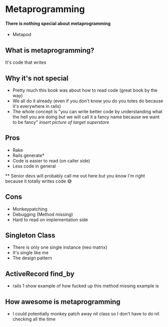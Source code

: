 # Metaprogramming
#### There is nothing special about metaprogramming

- Metapod

## What is metaprogramming?

It's code that writes

## Why it's not special

- Pretty much this book was about how to read code (great book by the way)
- We all do it already (even if you don't know you do you totes do because it's everywhere in rails)
- The whole concept is "you can write better code by understanding what the hell you are doing but we will call it a fancy name because we want to be fancy" *insert picture of target superstore*

## Pros

- Rake
- Rails generate*
- Code is easier to read (on caller side)
- Less code in general

** Senior devs will probably call me out here but you know I'm right because it totally writes code 😅

## Cons

- Monkeypatching
- Debugging (Method missing)
- Hard to read on implementation side

## Singleton Class

- There is only one single instance (neo matrix)
- It's single like me
- The design pattern

## ActiveRecord find_by

- rails 1 show example of how fucked up this method missing example is

## How awesome is metaprogramming

- I could potentially monkey patch away nil class so I don't have to do nil checking all the time
